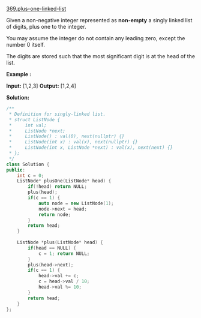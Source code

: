 [369.plus-one-linked-list](https://leetcode.com/problems/plus-one-linked-list/)  

Given a non-negative integer represented as **non-empty** a singly linked list of digits, plus one to the integer.

You may assume the integer do not contain any leading zero, except the number 0 itself.

The digits are stored such that the most significant digit is at the head of the list.

**Example :**

**Input:** \[1,2,3\]
**Output:** \[1,2,4\]  



**Solution:**  

```cpp
/**
 * Definition for singly-linked list.
 * struct ListNode {
 *     int val;
 *     ListNode *next;
 *     ListNode() : val(0), next(nullptr) {}
 *     ListNode(int x) : val(x), next(nullptr) {}
 *     ListNode(int x, ListNode *next) : val(x), next(next) {}
 * };
 */
class Solution {
public:
    int c = 0;
    ListNode* plusOne(ListNode* head) {
        if(!head) return NULL;
        plus(head);
        if(c == 1) {
            auto node = new ListNode(1);
            node->next = head;
            return node;
        }
        return head;
    }
    
    ListNode *plus(ListNode* head) {
        if(head == NULL) {
            c = 1; return NULL;
        }
        plus(head->next);
        if(c == 1) {
            head->val += c;
            c = head->val / 10;
            head->val %= 10;
        }
        return head;
    }
};
```
      